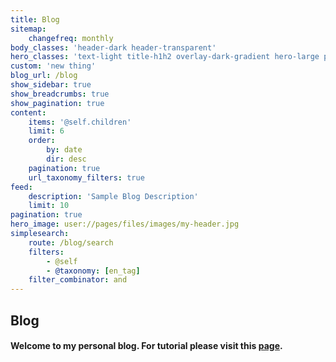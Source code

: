 ```yaml
---
title: Blog
sitemap:
    changefreq: monthly
body_classes: 'header-dark header-transparent'
hero_classes: 'text-light title-h1h2 overlay-dark-gradient hero-large parallax'
custom: 'new thing'
blog_url: /blog
show_sidebar: true
show_breadcrumbs: true
show_pagination: true
content:
    items: '@self.children'
    limit: 6
    order:
        by: date
        dir: desc
    pagination: true
    url_taxonomy_filters: true
feed:
    description: 'Sample Blog Description'
    limit: 10
pagination: true
hero_image: user://pages/files/images/my-header.jpg
simplesearch:
    route: /blog/search
    filters:
        - @self
        - @taxonomy: [en_tag]
    filter_combinator: and
---
```



## Blog

#### Welcome to my personal blog. For tutorial please visit this [page](/tutorial/notes).
